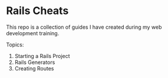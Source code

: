 # Rails Cheats

This repo is a collection of guides I have created during my web development training.

Topics:

1. Starting a Rails Project
2. Rails Generators
3. Creating Routes

